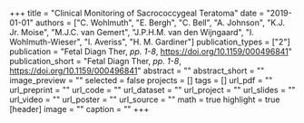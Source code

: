 +++
title = "Clinical Monitoring of Sacrococcygeal Teratoma"
date = "2019-01-01"
authors = ["C. Wohlmuth", "E. Bergh", "C. Bell", "A. Johnson", "K.J. Jr. Moise", "M.J.C. van Gemert", "J.P.H.M. van den Wijngaard", "I. Wohlmuth-Wieser", "I. Averiss", "H. M. Gardiner"]
publication_types = ["2"]
publication = "Fetal Diagn Ther, _pp. 1-8_, https://doi.org/10.1159/000496841"
publication_short = "Fetal Diagn Ther, _pp. 1-8_, https://doi.org/10.1159/000496841"
abstract = ""
abstract_short = ""
image_preview = ""
selected = false
projects = []
tags = []
url_pdf = ""
url_preprint = ""
url_code = ""
url_dataset = ""
url_project = ""
url_slides = ""
url_video = ""
url_poster = ""
url_source = ""
math = true
highlight = true
[header]
image = ""
caption = ""
+++
